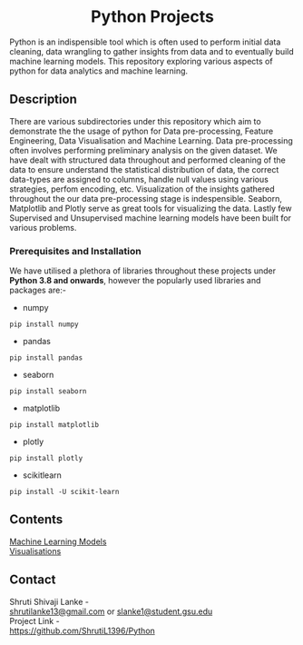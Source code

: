 <h1 align="center">Python Projects</h1>

Python is an indispensible tool which is often used to perform initial data cleaning, data wrangling to gather insights from data and to eventually build machine learning
models. This repository exploring various aspects of python for data analytics and machine learning.

## Description
There are various subdirectories under this repository which aim to demonstrate the the usage of python for Data pre-processing, Feature Engineering, Data Visualisation and Machine Learning.
Data pre-processing often involves performing preliminary analysis on the given dataset. We have dealt with structured data throughout and performed cleaning of the data to ensure  understand the statistical distribution of data, the correct data-types are assigned to columns,
handle null values using various strategies, perfom encoding, etc. Visualization of the insights gathered throughout the our data pre-processing stage is indespensible. Seaborn, Matplotlib and Plotly serve as great tools for visualizing the data.
Lastly few Supervised and Unsupervised machine learning models have been built for various problems. 

### Prerequisites and Installation
We have utilised a plethora of libraries throughout these projects under **Python 3.8 and onwards**, however the popularly used libraries and packages are:-
- numpy
``` 
pip install numpy
```
- pandas 
```
pip install pandas
```
- seaborn
``` 
pip install seaborn
```
- matplotlib
``` 
pip install matplotlib
```
- plotly
``` 
pip install plotly
```
- scikitlearn
``` 
pip install -U scikit-learn
```

## Contents
[Machine Learning Models](https://github.com/ShrutiL1396/Python/tree/main/Machine%20Learning%20Models) <br/>
[Visualisations](https://github.com/ShrutiL1396/Python/tree/main/Visualisations)

## Contact
Shruti Shivaji Lanke - <br/>
shrutilanke13@gmail.com or slanke1@student.gsu.edu <br/>
Project Link - <br/>
https://github.com/ShrutiL1396/Python


